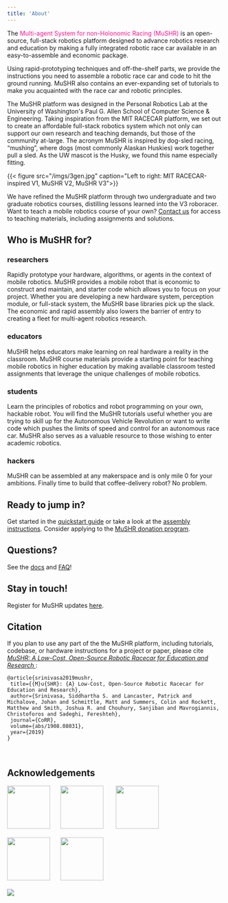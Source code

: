 ```yaml
---
title: 'About'
---
```

The <font color="#FF1690">Multi-agent System for non-Holonomic Racing (MuSHR) </font> is an open-source, full-stack robotics platform designed to advance robotics research and education by making a fully integrated robotic race car available in an easy-to-assemble and economic package.

Using rapid-prototyping techniques and off-the-shelf parts, we provide the instructions you need to assemble a robotic race car and code to hit the ground running. MuSHR also contains an ever-expanding set of tutorials to make you acquainted with the race car and robotic principles. 

The MuSHR platform was designed in the Personal Robotics Lab at the University of Washington's Paul G. Allen School of Computer Science & Engineering. Taking inspiration from the MIT RACECAR platform, we set out to create an affordable full-stack robotics system which not only can support our own research and teaching demands, but those of the community at-large. The acronym MuSHR is inspired by dog-sled racing, “mushing”, where dogs (most commonly Alaskan Huskies) work together pull a sled. As the UW mascot is the Husky, we found this name especially fitting.

{{< figure src="/imgs/3gen.jpg" caption="Left to right: MIT RACECAR-inspired V1, MuSHR V2, MuSHR V3">}}

We have refined the MuSHR platform through two undergraduate and two graduate robotics courses, distilling lessons learned into the V3 roboracer. Want to teach a mobile robotics course of your own? [Contact us](/contact/) for access to teaching materials, including assignments and solutions.

## Who is MuSHR for?

### researchers 
Rapidly prototype your hardware, algorithms, or agents in the context of mobile robotics. MuSHR provides a mobile robot that is economic to construct and maintain, and starter code which allows you to focus on your project. Whether you are developing a new hardware system, perception module, or full-stack system, the MuSHR base libraries pick up the slack. The economic and rapid assembly also lowers the barrier of entry to creating a fleet for multi-agent robotics research.

### educators 
MuSHR helps educators make learning on real hardware a reality in the classroom. MuSHR course materials provide a starting point for teaching mobile robotics in higher education by making available classroom tested assignments that leverage the unique challenges of mobile robotics. 

### students 
Learn the principles of robotics and robot programming on your own, hackable robot. You will find the MuSHR tutorials useful whether you are trying to skill up for the Autonomous Vehicle Revolution or want to write code which pushes the limits of speed and control for an autonomous race car. MuSHR also serves as a valuable resource to those wishing to enter academic robotics.

### hackers
MuSHR can be assembled at any makerspace and is only mile 0 for your ambitions. Finally time to build that coffee-delivery robot? No problem. 

## Ready to jump in?

Get started in the [quickstart guide](/tutorials/quickstart) or take a look at the [assembly instructions](/hardware/build_instructions). Consider applying to the [MuSHR donation program](/contact/#the-mushr-donation-program).

## Questions?

See the [docs](https://github.com/prl-mushr/mushr#component-documentation) and [FAQ](https://github.com/prl-mushr/mushr#faq)!

## Stay in touch!

Register for MuSHR updates [here](https://tinyletter.com/mushr).

## Citation
If you plan to use any part of the the MuSHR platform, including tutorials, codebase, or hardware instructions for a project or paper, please cite *[MuSHR: A Low-Cost,
Open-Source Robotic Racecar for Education and Research
](https://arxiv.org/abs/1908.08031)*:
```
@article{srinivasa2019mushr,
 title={{M}u{SHR}: {A} Low-Cost, Open-Source Robotic Racecar for Education and Research},
 author={Srinivasa, Siddhartha S. and Lancaster, Patrick and Michalove, Johan and Schmittle, Matt and Summers, Colin and Rockett, Matthew and Smith, Joshua R. and Chouhury, Sanjiban and Mavrogiannis, Christoforos and Sadeghi, Fereshteh},
 journal={CoRR},
 volume={abs/1908.08031},
 year={2019}
}
```
<br>

## Acknowledgements 
<img src="/imgs/acknowledgements/personalrobotics.jpg" style="height: 100px;">
<img src="/imgs/acknowledgements/intel.png" style="padding-left: 20px; height: 100px;">
<img src="/imgs/acknowledgements/hri-us-logo-2018-hd.png" style="padding-left: 25px; height: 100px;">
<br>
<br>
<img src="/imgs/acknowledgements/nvidia-logo.jpg" style="height: 100px">
<img src="/imgs/acknowledgements/ydlidar-logo.png" style="padding-left: 20px; height: 100px">
<br>
<br>
<img src="/imgs/acknowledgements/allen-school-logo.png" style="max-height: 70px;">
